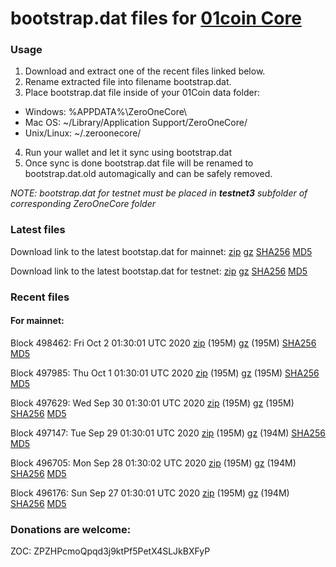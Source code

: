 # bootstrap.dat files for [01coin Core](https://01coin.io)

### Usage

1. Download and extract one of the recent files linked below.
2. Rename extracted file into filename bootstrap.dat.
3. Place bootstrap.dat file inside of your 01Coin data folder:
 - Windows: %APPDATA%\ZeroOneCore\
 - Mac OS: ~/Library/Application Support/ZeroOneCore/
 - Unix/Linux: ~/.zeroonecore/
4. Run your wallet and let it sync using bootstrap.dat
5. Once sync is done bootstrap.dat file will be renamed to bootstrap.dat.old automagically and can be safely removed.

_NOTE: bootstrap.dat for testnet must be placed in **testnet3** subfolder of corresponding ZeroOneCore folder_

### Latest files
Download link to the latest bootstap.dat for mainnet: [zip](https://files.01coin.io/mainnet/bootstrap.dat.zip) [gz](https://files.01coin.io/mainnet/bootstrap.dat.tar.gz) [SHA256](https://files.01coin.io/mainnet/sha256.txt) [MD5](https://files.01coin.io/mainnet/md5.txt)

Download link to the latest bootstap.dat for testnet: [zip](https://files.01coin.io/testnet/bootstrap.dat.zip) [gz](https://files.01coin.io/testnet/bootstrap.dat.tar.gz) [SHA256](https://files.01coin.io/testnet/sha256.txt) [MD5](https://files.01coin.io/testnet/md5.txt)

### Recent files

#### For mainnet:

Block 498462: Fri Oct  2 01:30:01 UTC 2020 [zip](https://files.01coin.io/mainnet/2020-10-02/bootstrap.dat.zip) (195M) [gz](https://files.01coin.io/mainnet/2020-10-02/bootstrap.dat.tar.gz) (195M) [SHA256](https://files.01coin.io/mainnet/2020-10-02/sha256.txt) [MD5](https://files.01coin.io/mainnet/2020-10-02/md5.txt)

Block 497985: Thu Oct  1 01:30:01 UTC 2020 [zip](https://files.01coin.io/mainnet/2020-10-01/bootstrap.dat.zip) (195M) [gz](https://files.01coin.io/mainnet/2020-10-01/bootstrap.dat.tar.gz) (195M) [SHA256](https://files.01coin.io/mainnet/2020-10-01/sha256.txt) [MD5](https://files.01coin.io/mainnet/2020-10-01/md5.txt)

Block 497629: Wed Sep 30 01:30:01 UTC 2020 [zip](https://files.01coin.io/mainnet/2020-09-30/bootstrap.dat.zip) (195M) [gz](https://files.01coin.io/mainnet/2020-09-30/bootstrap.dat.tar.gz) (195M) [SHA256](https://files.01coin.io/mainnet/2020-09-30/sha256.txt) [MD5](https://files.01coin.io/mainnet/2020-09-30/md5.txt)

Block 497147: Tue Sep 29 01:30:01 UTC 2020 [zip](https://files.01coin.io/mainnet/2020-09-29/bootstrap.dat.zip) (195M) [gz](https://files.01coin.io/mainnet/2020-09-29/bootstrap.dat.tar.gz) (194M) [SHA256](https://files.01coin.io/mainnet/2020-09-29/sha256.txt) [MD5](https://files.01coin.io/mainnet/2020-09-29/md5.txt)

Block 496705: Mon Sep 28 01:30:02 UTC 2020 [zip](https://files.01coin.io/mainnet/2020-09-28/bootstrap.dat.zip) (195M) [gz](https://files.01coin.io/mainnet/2020-09-28/bootstrap.dat.tar.gz) (194M) [SHA256](https://files.01coin.io/mainnet/2020-09-28/sha256.txt) [MD5](https://files.01coin.io/mainnet/2020-09-28/md5.txt)

Block 496176: Sun Sep 27 01:30:01 UTC 2020 [zip](https://files.01coin.io/mainnet/2020-09-27/bootstrap.dat.zip) (195M) [gz](https://files.01coin.io/mainnet/2020-09-27/bootstrap.dat.tar.gz) (194M) [SHA256](https://files.01coin.io/mainnet/2020-09-27/sha256.txt) [MD5](https://files.01coin.io/mainnet/2020-09-27/md5.txt)


### Donations are welcome:

ZOC: ZPZHPcmoQpqd3j9ktPf5PetX4SLJkBXFyP
